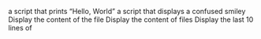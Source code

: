  a script that prints “Hello, World”
a script that displays a confused smiley 
Display the content of the file
Display the content of files
Display the last 10 lines of 
